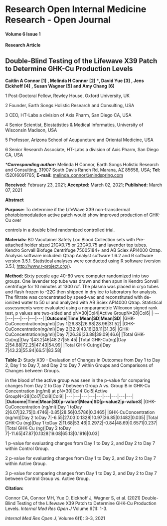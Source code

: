 # Research Open Internal Medicine Research - Open Journal
#### **Volume 6 Issue 1**

**Research Article**

## Double-Blind Testing of the Lifewave X39 Patch to Determine GHK-Cu Production Levels


**Caitlin A Connor** **[1]** **, Melinda H Connor** **[2]** ***, David Yue** **[3]** **, Jens Eickhoff** **[4]** **, Susan Wagner** **[5]** **and Amy Chang** **[6]**


1 Post-Doctoral Fellow, Rewley House, Oxford University, UK

2 Founder, Earth Songs Holistic Research and Consulting, USA

3 CEO, HT-Labs a division of Axis Pharm, San Diego CA, USA

4 Senior Scientist, Biostatistics & Medical Informatics, University of Wisconsin Madison, USA


5 Professor, Arizona School of Acupuncture and Oriental Medicine, USA

6 Senior Research Associate, HT-Labs a division of Axis Pharm, San Diego CA, USA


_***Corresponding author:**_ Melinda H Connor, Earth Songs Holistic Research and Consulting, 31907 South Davis Ranch Rd, Marana, AZ 85658, USA; **Tel:** (520)6091765; **E-mail:** melinda_connor@mindspring.com


**Received:** February 23, 2021; **Accepted:** March 02, 2021; **Published:** March 07, 2021


**Abstract**


**Purpose:** To determine if the LifeWave X39 non-transdermal photobiomodulation active patch would show improved production of GHK-Cu over

controls in a double blind randomized controlled trial.


**Materials:** BD Vacutainer Safety Loc Blood Collection sets with Pre-attached holder sized 21GX0.75 or 23GX0.75 and lavender top tubes. Kendro Sorvall
Biofuge Centrifuge 75005184+ and AB Sciex API4000 Qtrap. Analysis software included: Qtrap Analyst software 1.6.2 and R software version 3.5.1.
Statistical analyses were conducted using R software (version 3.5.1; http://www.r-project.org/).


**Method:** Sixty people age 40-80 were computer randomized into two groups. One lavender top tube was drawn and then spun in Kendro Sorvall
centrifuge for 10 minutes at 1300 rcf. The plasma was placed in cryo tubes and flash frozen to -22C then shipped in dry ice to laboratory for analysis. The
filtrate was concentrated by speed-vac and reconstituted with de-ionized water to 50 ul and analyzed with AB Sciex API4000 Qtrap. Statistical assessments
were evaluated using a nonparametric Wilcoxon signed rank test, p values are two-sided and pN=30|Col4|Active GroupN=28|Col6|
|---|---|---|---|---|---|
|**Outcome**|**Time**|**Mean**|**SD**|**Mean**|**SD**|
|GHK-CuConcentration(ng/ml)|Day 1|26.83|26.98|28.96|31.52|
|GHK-CuConcentration(ng/ml)|Day 2|32.9|43.16|28.11|31.36|
|GHK-CuConcentration(ng/ml)|Day 7|26.36|33.88|39.09|46.6|
|Total GHK-Cu(ng)|Day 1|43.2|46|48.27|55.45|
|Total GHK-Cu(ng)|Day 2|54.88|72.25|47.43|54.99|
|Total GHK-Cu(ng)|Day 7|43.23|55.94|66.51|83.58|



**Table 2:** Study X39 - Evaluation of Changes in Outcomes from Day 1 to Day 2, Day 1 to
Day 7, and Day 2 to Day 7 within Groups and Comparisons of Changes between Groups.



in the blood of the active group was seen in the p-value for comparing
changes from Day 2 to Day 7 between Group A vs. Group B in GHK-Cu
Concentration (ng/ml) at pN=30|Col4|Col5|Active GroupN=28|Col7|Col8|Col9|
|---|---|---|---|---|---|---|---|---|
|**Outcome**|**Time**|**Mean**|**SD**|**p-value1**|**Mean**|**SD**|**p-value2**|**p-value3**|
|GHK-CuConcentration (ng/ml)|Day 1 toDay 2|6.07|32.75|0.4746|-0.85|28.56|0.5786|0.3465|
|GHK-CuConcentration (ng/ml)|Day 2 toDay 7|-6.55|27.03|0.1328|10.97|36.85|0.1482|0.035|
|Total GHK-Cu (ng)|Day 1 toDay 2|11.68|53.46|0.2972|-0.84|48.69|0.6571|0.237|
|Total GHK-Cu (ng)|Day 2 toDay 7|-11.65|47.87|0.1328|19.08|65.13|0.1916|0.03|



1 p-value for evaluating changes from Day 1 to Day 2, and Day 2 to Day 7 within Control Group.

2 p-value for evaluating changes from Day 1 to Day 2, and Day 2 to Day 7 within Active Group.

3 p-value for comparing changes from Day 1 to Day 2, and Day 2 to Day 7 between Control
Group vs. Active Group.


**Citation:**


Connor CA, Connor MH, Yue D, Eickhoff J, Wagner S, et al. (2021) Double-Blind Testing of the Lifewave X39 Patch to Determine GHK-Cu Production Levels. _Internal_
_Med Res Open J_ Volume 6(1): 1-3.


_Internal Med Res Open J,_ Volume 6(1): 3–3, 2021


